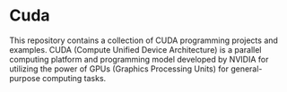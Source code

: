 # Cuda
This repository contains a collection of CUDA programming projects and examples. CUDA (Compute Unified Device Architecture) is a parallel computing platform and programming model developed by NVIDIA for utilizing the power of GPUs (Graphics Processing Units) for general-purpose computing tasks.

